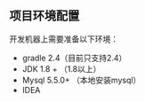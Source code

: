 ## 项目环境配置

开发机器上需要准备以下环境：

* gradle 2.4（目前只支持2.4）
* JDK 1.8 + （1.8以上）
* Mysql 5.5.0+ （本地安装mysql）
* IDEA